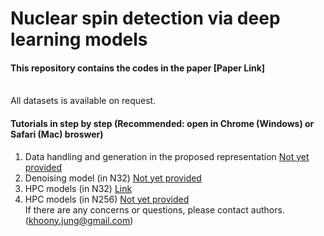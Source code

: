 # Nuclear spin detection via deep learning models
#### This repository contains the codes in the paper [Paper Link]
<br>
All datasets is available on request.

#### Tutorials in step by step (Recommended: open in Chrome (Windows) or Safari (Mac) broswer)</br>

1. Data handling and generation in the proposed representation [Not yet provided]()</br>
2. Denoising model (in N32) [Not yet provided]()</br>
3. HPC models (in N32) [Link](https://colab.research.google.com/drive/15GKtvSyxBE7sBwpjYbXpOwSPL_2vhypF)</br>
4. HPC models (in N256) [Not yet provided]()</br>
If there are any concerns or questions, please contact authors. (khoony.jung@gmail.com)
